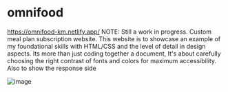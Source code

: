 # omnifood
https://omnifood-km.netlify.app/
 NOTE: Still a work in progress.
Custom meal plan subscription website.
This website is to showcase an example of my foundational skills with HTML/CSS and the level of detail in design aspects.
Its more than just coding together a document, It's about carefully choosing the right contrast of fonts and colors for maximum accessibility.
Also to show the response side


![image](https://user-images.githubusercontent.com/75099373/160305092-ae4ca4c4-1816-48ef-9a00-154289648707.png)
